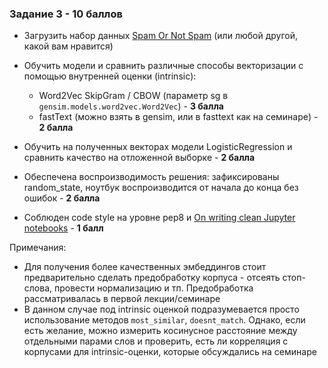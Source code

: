 ### Задание 3 - 10 баллов

- Загрузить набор данных [Spam Or Not Spam](https://www.kaggle.com/datasets/ozlerhakan/spam-or-not-spam-dataset) (или любой другой, какой вам нравится)
- Обучить модели и сравнить различные способы векторизации с помощью внутренней оценки (intrinsic):
  - Word2Vec SkipGram / CBOW (параметр sg в `gensim.models.word2vec.Word2Vec`) - **3 балла**
  - fastText (можно взять в gensim, или в fasttext как на семинаре) - **2 балла**
- Обучить на полученных векторах модели LogisticRegression и сравнить качество на отложенной выборке - **2 балла**

- Обеспечена воспроизводимость решения: зафиксированы random_state, ноутбук воспроизводится от начала до конца без ошибок - **2 балла**

- Соблюден code style на уровне pep8 и [On writing clean Jupyter notebooks](https://ploomber.io/blog/clean-nbs/)  - **1 балл**
 
Примечания:

- Для получения более качественных эмбеддингов стоит предварительно сделать предобработку корпуса - отсеять стоп-слова, провести нормализацию и тп. Предобработка рассматривалась в первой лекции/семинаре
- В данном случае под intrinsic оценкой подразумевается просто использование методов `most_similar`, `doesnt_match`. Однако, если есть желание, можно измерить косинусное расстояние между отдельными парами слов и проверить, есть ли корреляция с корпусами для intrinsic-оценки, которые обсуждались на семинаре